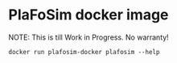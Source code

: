 # PlaFoSim docker image

NOTE: This is till Work in Progress. No warranty!

```
docker run plafosim-docker plafosim --help
```
